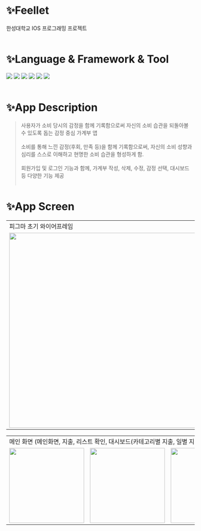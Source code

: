 # ✨Feellet
 한성대학교 IOS 프로그래밍 프로젝트 <br><br>

# ✨Language & Framework & Tool
<img src="https://img.shields.io/badge/Dart-0175C2?style=for-the-badge&logo=dart&logoColor=white"> <img src="https://img.shields.io/badge/Flutter-02569B?style=for-the-badge&logo=flutter&logoColor=white"> <img src="https://img.shields.io/badge/Visual_Studio_Code-0078D4?style=for-the-badge&logo=visual%20studio%20code&logoColor=white"> <img src="https://img.shields.io/badge/Android_Studio-3DDC84?style=for-the-badge&logo=android-studio&logoColor=white"> <img src="https://img.shields.io/badge/firebase-FFCA28?style=for-the-badge&logo=firebase&logoColor=white"> <img src="https://img.shields.io/badge/figma-F24E1E.svg?style=for-the-badge&logo=figma&logoColor=white"> <br><br>

# ✨App Description
> 사용자가 소비 당시의 감정을 함께 기록함으로써 자신의 소비 습관을 되돌아볼 수 있도록 돕는 감정 중심 가계부 앱
 <br><br>
> 소비를 통해 느낀 감정(후회, 만족 등)을 함께 기록함으로써, 자신의 소비 성향과 심리를 스스로 이해하고 현명한 소비 습관을 형성하게 함.
 <br><br>
> 회원가입 및 로그인 기능과 함께, 가계부 작성, 삭제, 수정, 감정 선택, 대시보드 등 다양한 기능 제공 <br><br>

# ✨App Screen
<table>
  <tr>
    <td>
      피그마 초기 와이어프레임
    </td>
    <td>
      로그인 화면
    </td>
    <td>
      회원가입 화면
    </td>
  </tr>
  <tr>
    <td>
      <img width="520" src="https://github.com/user-attachments/assets/8d8fe7db-27e5-4a42-bb5a-8d7246caf251">
    </td>
    <td>
      <img width="200" src="![image](https://github.com/user-attachments/assets/303b8bc9-d490-4c76-93af-0dcde9ccbda5)
"> 
    </td>
    <td>
      <img width="200" src="![image](https://github.com/user-attachments/assets/e340dfcc-b98b-422c-88ec-5143b97eb86a)
">
    </td>
  </tr>
</table>
<table>
  <tr>
    <td colspan="5">
      메인 화면 (메인화면, 지출, 리스트 확인, 대시보드(카테고리별 지출, 일별 지출 추이), 대시보드(감정별 지출, 감정별 코멘트))
    </td>
  </tr>
  <tr>
    <td>
      <img width="200" src="![image](https://github.com/user-attachments/assets/173fe50c-18a4-455a-9aed-b202771b64b1)
">
    </td>
    <td>
      <img width="200" src="![image](https://github.com/user-attachments/assets/d93b98eb-fe5c-4bff-890d-c5e468fb3050)

"> 
    </td>
    <td>
      <img width="200" src="![image](https://github.com/user-attachments/assets/2936d31d-4fb4-42ca-9df9-048646b92c19)
">
    </td>
    <td>
      <img width="200" src="![image](https://github.com/user-attachments/assets/8e0d1928-8f65-4613-81f5-4a404ceeb430)
">
    </td>
    <td>
      <img width="200" src="![image](https://github.com/user-attachments/assets/cceadc4f-040e-4400-a302-de673263f939)
">
    </td>
  </tr>
</table>
